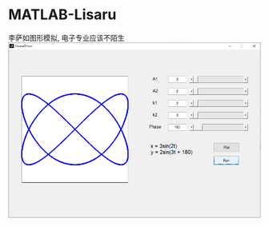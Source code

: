 # MATLAB-Lisaru
李萨如图形模拟, 电子专业应该不陌生
![Lisaru](https://github.com/Oslomayor/MATLAB-Lisaru/blob/main/Lisaru.png?raw=true)
